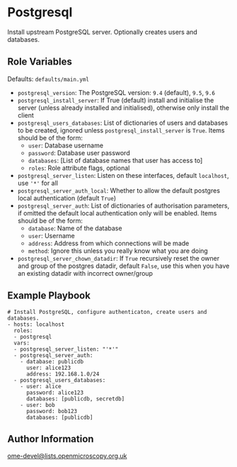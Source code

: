 Postgresql
==========

Install upstream PostgreSQL server.
Optionally creates users and databases.


Role Variables
--------------

Defaults: `defaults/main.yml`

- `postgresql_version`: The PostgreSQL version: `9.4` (default), `9.5`, `9.6`
- `postgresql_install_server`: If True (default) install and initialise the server (unless already installed and initialised), otherwise only install the client
- `postgresql_users_databases`: List of dictionaries of users and databases to be created, ignored unless `postgresql_install_server` is `True`. Items should be of the form:
  - `user`: Database username
  - `password`: Database user password
  - `databases`: [List of database names that user has access to]
  - `roles`: Role attribute flags, optional
- `postgresql_server_listen`: Listen on these interfaces, default `localhost`, use `'*'` for all
- `postgresql_server_auth_local`: Whether to allow the default postgres local authentication (default `True`)
- `postgresql_server_auth`: List of dictionaries of authorisation parameters, if omitted the default local authentication only will be enabled. Items should be of the form:
  - `database`: Name of the database
  - `user`: Username
  - `address`: Address from which connections will be made
  - `method`: Ignore this unless you really know what you are doing
- `postgresql_server_chown_datadir`: If `True` recursively reset the owner and group of the postgres datadir, default `False`, use this when you have an existing datadir with incorrect owner/group


Example Playbook
----------------

    # Install PostgreSQL, configure authenticaton, create users and databases.
    - hosts: localhost
      roles:
      - postgresql
      vars:
      - postgresql_server_listen: "'*'"
      - postgresql_server_auth:
        - database: publicdb
          user: alice123
          address: 192.168.1.0/24
      - postgresql_users_databases:
        - user: alice
          password: alice123
          databases: [publicdb, secretdb]
        - user: bob
          password: bob123
          databases: [publicdb]



Author Information
------------------

ome-devel@lists.openmicroscopy.org.uk
